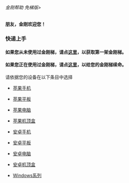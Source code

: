 ###### 金刚帮助 免梯版>
#### 朋友，金刚欢迎您！

### 快递上手

#### 如果您从未使用过金刚梯，请点[这里]()，以获取第一架金刚梯。
#### 如果您正在使用过金刚梯，请点[这里]()，以给您的金刚梯续命。


请依据您的设备在以下条目中选择

- [苹果手机]()
- [苹果平板]()
- [苹果电脑]()
- [苹果机顶盒]()

- [安卓手机]()
- [安卓平板]()
- [安卓电脑]()
- [安卓机顶盒]()

- [Windows系列]()
